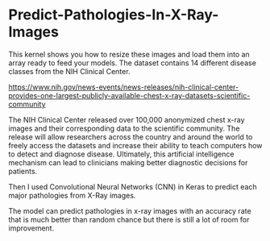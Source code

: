 # Predict-Pathologies-In-X-Ray-Images
This kernel shows you how to resize these images and load them into an array ready to feed your models. The dataset contains 14 different disease classes from the NIH Clinical Center. 

https://www.nih.gov/news-events/news-releases/nih-clinical-center-provides-one-largest-publicly-available-chest-x-ray-datasets-scientific-community

The NIH Clinical Center released over 100,000 anonymized chest x-ray images and their corresponding data to the scientific community. The release will allow researchers across the country and around the world to freely access the datasets and increase their ability to teach computers how to detect and diagnose disease. Ultimately, this artificial intelligence mechanism can lead to clinicians making better diagnostic decisions for patients.

Then I used Convolutional Neural Networks (CNN) in Keras to predict each major pathologies from X-Ray images.

The model can predict pathologies in x-ray images with an accuracy rate that is much better than random chance but there is still a lot of room for improvement.
